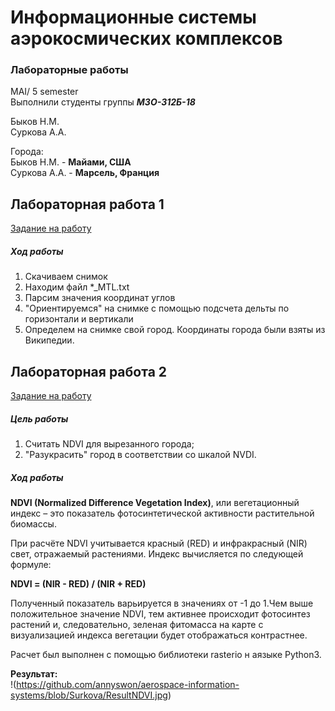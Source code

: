 # Информационные системы аэрокосмических комплексов
### Лабораторные работы
MAI/ 5 semester<br>
Выполнили студенты группы ***М3О-312Б-18***<br>

Быков Н.М.<br>
Суркова А.А.<br>

Города: <br>
Быков Н.М. - **Майами, США** <br>
Суркова А.А. - **Марсель, Франция**<br>

## Лабораторная работа 1
[Задание на работу](https://gist.github.com/ilyashatalov/08f28665645a8e8709f1ed51fdc00791)

##### Ход работы
1) Скачиваем снимок
2) Находим файл *_MTL.txt
3) Парсим значения координат углов
4) "Ориентируемся" на снимке с помощью подсчета дельты по горизонтали и вертикали 
5) Определем на снимке свой город. 
Координаты города были взяты из Википедии.


## Лабораторная работа 2
[Задание на работу](https://gist.github.com/ilyashatalov/5c6d8d24222c8fb07a7921dda109c8ea)

##### Цель работы 
1. Считать NDVI для вырезанного города;
2. "Разукрасить" город в соответствии со шкалой NVDI. 

##### Ход работы 
**NDVI (Normalized Difference Vegetation Index)**, или вегетационный индекс – это показатель фотосинтетической активности растительной биомассы.

При расчёте NDVI учитывается красный (RED) и инфракрасный (NIR) свет, отражаемый растениями. Индекс вычисляется по следующей формуле:

**NDVI = (NIR - RED) / (NIR + RED)**

Полученный показатель варьируется в значениях от -1 до 1.Чем выше положительное значение NDVI, тем активнее происходит фотосинтез растений и, следовательно, зеленая фитомасса на карте с визуализацией индекса вегетации будет отображаться контрастнее.

Расчет был выполнен с помощью библиотеки rasterio н аязыке Python3. 

**Результат:**<br>
!(https://github.com/annyswon/aerospace-information-systems/blob/Surkova/ResultNDVI.jpg)
